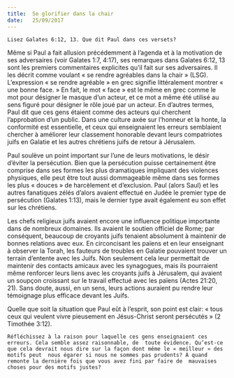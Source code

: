 ```yaml
---
title:  Se glorifier dans la chair
date:   25/09/2017
---
```

`Lisez Galates 6:12, 13. Que dit Paul dans ces versets?`

Même si Paul a fait allusion précédemment à l’agenda et à la motivation de ses adversaires (voir Galates 1:7,  4:17), ses remarques dans Galates 6:12, 13 sont les premiers commentaires explicites qu’il fait sur ses  adversaires. Il les décrit comme voulant « se rendre agréables dans la chair » (LSG). L’expression « se rendre  agréable » en grec signifie littéralement montrer « une bonne face. » En fait, le mot « face » est le même en  grec comme le mot pour désigner le masque d’un acteur, et ce mot a même été utilisé au sens figuré pour  désigner le rôle joué par un acteur. En d’autres termes, Paul dit que ces gens étaient comme des acteurs qui  cherchent l’approbation d’un public. Dans une culture axée sur l’honneur et la honte, la conformité est  essentielle, et ceux qui enseignaient les erreurs semblaient chercher à améliorer leur classement honorable  devant leurs compatriotes juifs en Galatie et les autres chrétiens juifs de retour à Jérusalem. 

Paul soulève un point important sur l’une de leurs motivations, le désir d’éviter la persécution. Bien que la  persécution puisse certainement être comprise dans ses formes les plus dramatiques impliquant des violences physiques, elle peut être tout aussi dommageable même dans ses formes les plus « douces » de harcèlement et  d’exclusion. Paul (alors Saul) et les autres fanatiques zélés d’alors avaient effectué en Judée le premier type de  persécution (Galates 1:13), mais le dernier type avait également eu son effet sur les chrétiens. 

Les chefs religieux juifs avaient encore une influence politique importante dans de nombreux domaines. Ils  avaient le soutien officiel de Rome; par conséquent, beaucoup de croyants juifs tenaient absolument à  maintenir de bonnes relations avec eux. En circoncisant les païens et en leur enseignant à observer la Torah,  les fauteurs de troubles en Galatie pouvaient trouver un terrain d’entente avec les Juifs. Non seulement cela  leur permettait de maintenir des contacts amicaux avec les synagogues, mais ils pourraient même renforcer  leurs liens avec les croyants juifs à Jérusalem, qui avaient un soupçon croissant sur le travail effectué avec les  païens (Actes 21:20, 21). Sans doute, aussi, en un sens, leurs actions auraient pu rendre leur témoignage plus  efficace devant les Juifs. 

Quelle que soit la situation que Paul eût à l’esprit, son point est clair: « tous ceux qui veulent vivre pieusement  en Jésus-Christ seront persécutés » (2 Timothée 3:12). 

`Réfléchissez à la raison pour laquelle ces gens enseignaient ces erreurs. Cela semble assez raisonnable, de  toute évidence. Qu’est-ce que cela devrait nous dire sur la façon dont même le « meilleur » des motifs peut  nous égarer si nous ne sommes pas prudents? À quand remonte la dernière fois que vous avez fini par faire de  mauvaises choses pour des motifs justes?` 